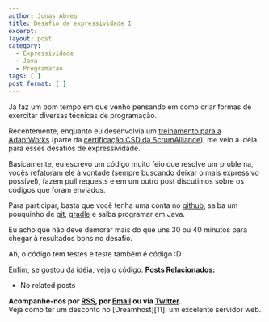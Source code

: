 ```yaml
---
author: Jonas Abreu
title: Desafio de expressividade I
excerpt:
layout: post
category:
  - Expressividade
  - Java
  - Programacao
tags: [ ]
post_format: [ ]
---
```

Já faz um bom tempo em que venho pensando em como criar formas de exercitar diversas técnicas de programação.

Recentemente, enquanto eu desenvolvia um [treinamento para a AdaptWorks][1] (parte da [certificação CSD da ScrumAlliance][2]), me veio a idéia para esses desafios de expressividade.

Basicamente, eu escrevo um código muito feio que resolve um problema, vocês refatoram ele à vontade (sempre buscando deixar o mais expressivo possível), fazem pull requests e em um outro post discutimos sobre os códigos que foram enviados.

Para participar, basta que você tenha uma conta no [github][3], saiba um pouquinho de [git][4], [gradle][5] e saiba programar em Java.

Eu acho que não deve demorar mais do que uns 30 ou 40 minutos para chegar à resultados bons no desafio.

Ah, o código tem testes e teste também é código :D

Enfim, se gostou da idéia, [veja o código][6]. 
**Posts Relacionados:** 
*   No related posts









**Acompanhe-nos por [ RSS][8], por [Email][9] ou via [Twitter][10].**  
Veja como ter um desconto no [Dreamhost][11]: um excelente servidor web.

 [1]: http://www.adaptworks.com.br/treinamento/CSD-Scrum-Developer-Skills
 [2]: http://www.scrumalliance.org/CSD
 [3]: http://github.com
 [4]: http://git-scm.com/
 [5]: http://www.gradle.org/
 [6]: https://github.com/vidageek/desafio20110516
 [7]: https://twitter.com/share
 [8]: http://feeds.feedburner.com/VidaGeek
 [9]: http://feedburner.google.com/fb/a/mailverify?uri=VidaGeek&loc=pt_BR
 [10]: http://twitter.com/blogvidageek

